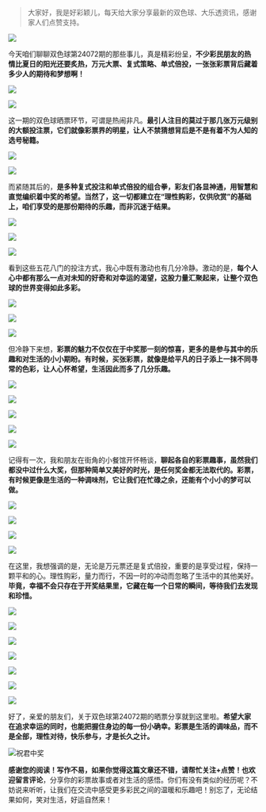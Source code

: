 > 大家好，我是好彩颖儿，每天给大家分享最新的双色球、大乐透资讯，感谢家人们点赞支持。

![](https://cdn.jsdelivr.net/gh/wangwenjie1314/PicCDN/2024-6-20/1718847632947-image.png)


今天咱们聊聊双色球第24072期的那些事儿，真是精彩纷呈，**不少彩民朋友的热情比夏日的阳光还要炙热，万元大票、复式策略、单式倍投，一张张彩票背后藏着多少人的期待和梦想啊！**

![](https://cdn.jsdelivr.net/gh/wangwenjie1314/PicCDN/2024-6-25/1719284629723-image.png)


![](https://cdn.jsdelivr.net/gh/wangwenjie1314/PicCDN/2024-6-25/1719284660581-image.png)


这一期的双色球晒票环节，可谓是热闹非凡。**最引人注目的莫过于那几张万元级别的大额投注票，它们就像彩票界的明星，让人不禁猜想背后是不是有着不为人知的选号秘籍。**


![](https://cdn.jsdelivr.net/gh/wangwenjie1314/PicCDN/2024-6-25/1719284688074-image.png)


![](https://cdn.jsdelivr.net/gh/wangwenjie1314/PicCDN/2024-6-25/1719284700835-image.png)


而紧随其后的，**是多种复式投注和单式倍投的组合拳，彩友们各显神通，用智慧和直觉编织着中奖的希望。当然了，这一切都建立在“理性购彩，仅供欣赏”的基础上，咱们享受的是那份期待的乐趣，而非沉迷于结果。**


![](https://cdn.jsdelivr.net/gh/wangwenjie1314/PicCDN/2024-6-25/1719284710479-image.png)

![](https://cdn.jsdelivr.net/gh/wangwenjie1314/PicCDN/2024-6-25/1719284733999-image.png)


![](https://cdn.jsdelivr.net/gh/wangwenjie1314/PicCDN/2024-6-25/1719284743222-image.png)

看到这些五花八门的投注方式，我心中既有激动也有几分冷静。激动的是，**每个人心中都有那么一点对未知的好奇和对幸运的渴望，这股力量汇聚起来，让整个双色球的世界变得如此多彩。**

![](https://cdn.jsdelivr.net/gh/wangwenjie1314/PicCDN/2024-6-25/1719284785582-image.png)

![](https://cdn.jsdelivr.net/gh/wangwenjie1314/PicCDN/2024-6-25/1719284794348-image.png)


![](https://cdn.jsdelivr.net/gh/wangwenjie1314/PicCDN/2024-6-25/1719284756411-image.png)

但冷静下来想，**彩票的魅力不仅仅在于中奖那一刻的惊喜，更多的是参与其中的乐趣和对生活的小小期盼。有时候，买张彩票，就像是给平凡的日子添上一抹不同寻常的色彩，让人心怀希望，生活因此而多了几分乐趣。**


![](https://cdn.jsdelivr.net/gh/wangwenjie1314/PicCDN/2024-6-25/1719284772205-image.png)


![](https://cdn.jsdelivr.net/gh/wangwenjie1314/PicCDN/2024-6-25/1719284813820-image.png)

![](https://cdn.jsdelivr.net/gh/wangwenjie1314/PicCDN/2024-6-25/1719284856361-image.png)


![](https://cdn.jsdelivr.net/gh/wangwenjie1314/PicCDN/2024-6-25/1719284864568-image.png)

![](https://cdn.jsdelivr.net/gh/wangwenjie1314/PicCDN/2024-6-25/1719284880920-image.png)

记得有一次，我和朋友在街角的小餐馆开怀畅谈，**聊起各自的彩票趣事，虽然我们都没中过什么大奖，但那种简单又美好的时光，是任何奖金都无法取代的。彩票，有时候更像是生活的一种调味剂，它让我们在忙碌之余，还能有个小小的梦可以做。**

![](https://cdn.jsdelivr.net/gh/wangwenjie1314/PicCDN/2024-6-25/1719284891784-image.png)


![](https://cdn.jsdelivr.net/gh/wangwenjie1314/PicCDN/2024-6-25/1719284979214-image.png)


![](https://cdn.jsdelivr.net/gh/wangwenjie1314/PicCDN/2024-6-25/1719284989136-image.png)

![](https://cdn.jsdelivr.net/gh/wangwenjie1314/PicCDN/2024-6-25/1719284998186-image.png)


在这里，我想强调的是，无论是万元票还是复式倍投，重要的是享受过程，保持一颗平和的心。理性购彩，量力而行，不因一时的冲动而忽略了生活中的其他美好。**毕竟，幸福不会只存在于开奖结果里，它藏在每一个日常的瞬间，等待我们去发现和珍惜。**


![](https://cdn.jsdelivr.net/gh/wangwenjie1314/PicCDN/2024-6-25/1719284913947-image.png)

![](https://cdn.jsdelivr.net/gh/wangwenjie1314/PicCDN/2024-6-25/1719284927040-image.png)

![](https://cdn.jsdelivr.net/gh/wangwenjie1314/PicCDN/2024-6-25/1719284945863-image.png)

![](https://cdn.jsdelivr.net/gh/wangwenjie1314/PicCDN/2024-6-25/1719284957725-image.png)

![](https://cdn.jsdelivr.net/gh/wangwenjie1314/PicCDN/2024-6-25/1719284970485-image.png)


![](https://cdn.jsdelivr.net/gh/wangwenjie1314/PicCDN/2024-6-25/1719285027219-image.png)


![](https://cdn.jsdelivr.net/gh/wangwenjie1314/PicCDN/2024-6-25/1719285039488-image.png)

好了，亲爱的朋友们，关于双色球第24072期的晒票分享就到这里啦。**希望大家在追求幸运的同时，也能把握住身边的每一份小确幸。彩票是生活的调味品，而不是全部，理性对待，快乐参与，才是长久之计。**


![祝君中奖](https://cdn.jsdelivr.net/gh/wangwenjie1314/PicCDN/2024-6-25/1719285066590-image.png)


**感谢您的阅读！写作不易，如果你觉得这篇文章还不错，请帮忙关注+点赞！也欢迎留言评论**，分享你的彩票故事或者对生活的感悟。你们有没有类似的经历呢？不妨说来听听，让我们在交流中感受更多彩民之间的温暖和乐趣吧！别忘了，无论结果如何，笑对生活，好运自然来！